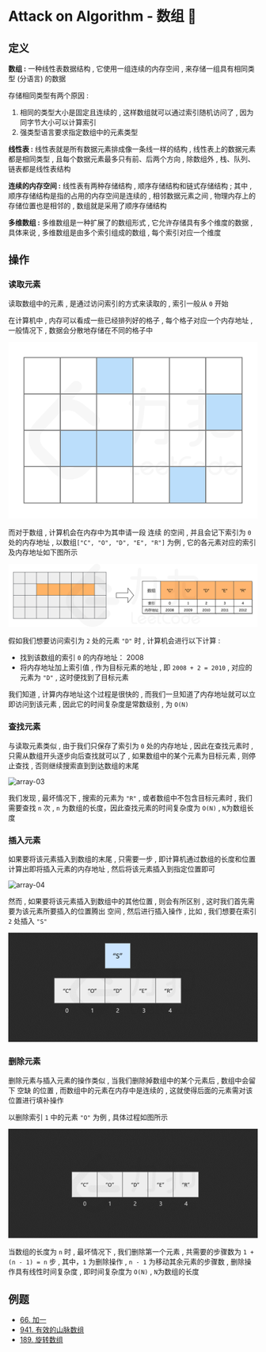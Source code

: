 # Attack on Algorithm - 数组 🐝 

## 定义

**数组 :** 一种线性表数据结构 , 它使用一组连续的内存空间 , 来存储一组具有相同类型 (分语言) 的数据

存储相同类型有两个原因 : 

1. 相同的类型大小是固定且连续的 , 这样数组就可以通过索引随机访问了 , 因为同字节大小可以计算索引
2. 强类型语言要求指定数组中的元素类型

**线性表 :** 线性表就是所有数据元素排成像一条线一样的结构 , 线性表上的数据元素都是相同类型 , 且每个数据元素最多只有前、后两个方向 , 除数组外 , 栈、队列、链表都是线性表结构

**连续的内存空间 :** 线性表有两种存储结构 , 顺序存储结构和链式存储结构 ; 其中 , 顺序存储结构是指的占用的内存空间是连续的 , 相邻数据元素之间 , 物理内存上的存储位置也是相邻的 , 数组就是采用了顺序存储结构

**多维数组 :** 多维数组是一种扩展了的数组形式 , 它允许存储具有多个维度的数据 , 具体来说 , 多维数组是由多个索引组成的数组 , 每个索引对应一个维度

## 操作

### 读取元素

读取数组中的元素 , 是通过访问索引的方式来读取的 , 索引一般从 `0` 开始

在计算机中 , 内存可以看成一些已经排列好的格子 , 每个格子对应一个内存地址 , 一般情况下 , 数据会分散地存储在不同的格子中

![array-01](https://github.com/attack-on-backend/algorithm/blob/master/assert/array-01.png?raw=true)

而对于数组 , 计算机会在内存中为其申请一段 连续 的空间 , 并且会记下索引为 `0` 处的内存地址 , 以数组`["C", "O", "D", "E", "R"]` 为例 , 它的各元素对应的索引及内存地址如下图所示

![array-02](https://github.com/attack-on-backend/algorithm/blob/master/assert/array-02.png?raw=true)

假如我们想要访问索引为 `2` 处的元素 `"D"` 时 , 计算机会进行以下计算 : 

- 找到该数组的索引 `0` 的内存地址： 2008
- 将内存地址加上索引值 , 作为目标元素的地址 , 即 `2008 + 2 = 2010` , 对应的元素为 `"D"` , 这时便找到了目标元素

我们知道 , 计算内存地址这个过程是很快的 , 而我们一旦知道了内存地址就可以立即访问到该元素 , 因此它的时间复杂度是常数级别 , 为 `O(N)`

### 查找元素

与读取元素类似 , 由于我们只保存了索引为 `0` 处的内存地址 , 因此在查找元素时 , 只需从数组开头逐步向后查找就可以了 , 如果数组中的某个元素为目标元素 , 则停止查找 , 否则继续搜索直到到达数组的末尾

![array-03](https://github.com/attack-on-backend/algorithm/blob/master/assert/array-03.gif?raw=true)

我们发现 , 最坏情况下 , 搜索的元素为 `"R"` , 或者数组中不包含目标元素时 , 我们需要查找 `n` 次 , `n` 为数组的长度，因此查找元素的时间复杂度为 `O(N)` , `N`为数组长度

### 插入元素

如果要将该元素插入到数组的末尾 , 只需要一步 , 即计算机通过数组的长度和位置计算出即将插入元素的内存地址 , 然后将该元素插入到指定位置即可

![array-04](https://github.com/attack-on-backend/algorithm/blob/master/assert/array-04.gif?raw=true)



然而 , 如果要将该元素插入到数组中的其他位置 , 则会有所区别 , 这时我们首先需要为该元素所要插入的位置腾出 空间 , 然后进行插入操作 , 比如 , 我们想要在索引 `2` 处插入 `"S"`

![array-05](https://github.com/attack-on-backend/algorithm/blob/master/assert/array-05.gif?raw=true)

### 删除元素

删除元素与插入元素的操作类似 , 当我们删除掉数组中的某个元素后 , 数组中会留下 空缺 的位置 , 而数组中的元素在内存中是连续的 , 这就使得后面的元素需对该位置进行填补操作

以删除索引 `1` 中的元素 `"O"` 为例 , 具体过程如图所示

![array-06](https://github.com/attack-on-backend/algorithm/blob/master/assert/array-06.gif?raw=true)

当数组的长度为 `n` 时 , 最坏情况下 , 我们删除第一个元素 , 共需要的步骤数为 `1 + (n - 1) = n` 步 , 其中，`1` 为删除操作 , `n - 1` 为移动其余元素的步骤数 , 删除操作具有线性时间复杂度 , 即时间复杂度为 `O(N)` , `N`为数组的长度

## 例题

- [66. 加一](https://leetcode-cn.com/problems/plus-one)
- [941. 有效的山脉数组](https://leetcode-cn.com/problems/valid-mountain-array)
- [189. 旋转数组](https://leetcode-cn.com/problems/rotate-array)
